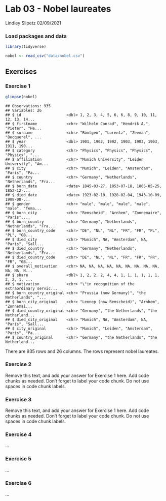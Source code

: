 Lab 03 - Nobel laureates
================
Lindley Slipetz
02/09/2021

### Load packages and data

``` r
library(tidyverse) 
```

``` r
nobel <- read_csv("data/nobel.csv")
```

## Exercises

### Exercise 1

``` r
glimpse(nobel)
```

    ## Observations: 935
    ## Variables: 26
    ## $ id                    <dbl> 1, 2, 3, 4, 5, 6, 6, 8, 9, 10, 11, 12, 13, 14...
    ## $ firstname             <chr> "Wilhelm Conrad", "Hendrik A.", "Pieter", "He...
    ## $ surname               <chr> "Röntgen", "Lorentz", "Zeeman", "Becquerel", ...
    ## $ year                  <dbl> 1901, 1902, 1902, 1903, 1903, 1903, 1911, 190...
    ## $ category              <chr> "Physics", "Physics", "Physics", "Physics", "...
    ## $ affiliation           <chr> "Munich University", "Leiden University", "Am...
    ## $ city                  <chr> "Munich", "Leiden", "Amsterdam", "Paris", "Pa...
    ## $ country               <chr> "Germany", "Netherlands", "Netherlands", "Fra...
    ## $ born_date             <date> 1845-03-27, 1853-07-18, 1865-05-25, 1852-12-...
    ## $ died_date             <date> 1923-02-10, 1928-02-04, 1943-10-09, 1908-08-...
    ## $ gender                <chr> "male", "male", "male", "male", "male", "fema...
    ## $ born_city             <chr> "Remscheid", "Arnhem", "Zonnemaire", "Paris",...
    ## $ born_country          <chr> "Germany", "Netherlands", "Netherlands", "Fra...
    ## $ born_country_code     <chr> "DE", "NL", "NL", "FR", "FR", "PL", "PL", "GB...
    ## $ died_city             <chr> "Munich", NA, "Amsterdam", NA, "Paris", "Sall...
    ## $ died_country          <chr> "Germany", "Netherlands", "Netherlands", "Fra...
    ## $ died_country_code     <chr> "DE", "NL", "NL", "FR", "FR", "FR", "FR", "GB...
    ## $ overall_motivation    <chr> NA, NA, NA, NA, NA, NA, NA, NA, NA, NA, NA, N...
    ## $ share                 <dbl> 1, 2, 2, 2, 4, 4, 1, 1, 1, 1, 1, 1, 2, 2, 1, ...
    ## $ motivation            <chr> "\"in recognition of the extraordinary servic...
    ## $ born_country_original <chr> "Prussia (now Germany)", "the Netherlands", "...
    ## $ born_city_original    <chr> "Lennep (now Remscheid)", "Arnhem", "Zonnemai...
    ## $ died_country_original <chr> "Germany", "the Netherlands", "the Netherland...
    ## $ died_city_original    <chr> "Munich", NA, "Amsterdam", NA, "Paris", "Sall...
    ## $ city_original         <chr> "Munich", "Leiden", "Amsterdam", "Paris", "Pa...
    ## $ country_original      <chr> "Germany", "the Netherlands", "the Netherland...

There are 935 rows and 26 columns. The rows represent nobel laureates.

### Exercise 2

Remove this text, and add your answer for Exercise 1 here. Add code
chunks as needed. Don’t forget to label your code chunk. Do not use
spaces in code chunk labels.

### Exercise 3

Remove this text, and add your answer for Exercise 1 here. Add code
chunks as needed. Don’t forget to label your code chunk. Do not use
spaces in code chunk labels.

### Exercise 4

…

### Exercise 5

…

### Exercise 6

…
